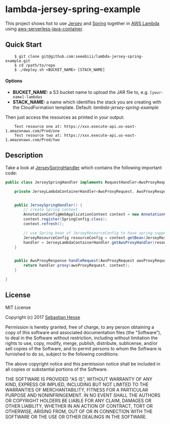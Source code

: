 # lambda-jersey-spring-example

This project shows hot to use [Jersey](https://jersey.github.io/) and [Spring](https://spring.io/) together in
[AWS Lambda](https://aws.amazon.com/lambda/) using [aws-serverless-java-container](https://github.com/awslabs/aws-serverless-java-container).


## Quick Start

```
    $ git clone git@github.com:seeebiii/lambda-jersey-spring-example.git
    $ cd /path/to/repo
    $ ./deploy.sh <BUCKET_NAME> [STACK_NAME]
```

#### Options
- **BUCKET_NAME:** a S3 bucket name to upload the JAR file to, e.g. `[your-name]-lambdas`
- **STACK_NAME:** a name which identifies the stack you are creating with the CloudFormation template. Default: *lambda-jersey-spring-example*

Then just access the resources as printed in your output:

```
    Test resource one at: https://xxx.execute-api.us-east-1.amazonaws.com/Prod/one
    Test resource two at: https://xxx.execute-api.us-east-1.amazonaws.com/Prod/two
```


## Description
Take a look at [JerseySpringHandler](src/main/java/de/sebastianhesse/aws/examples/JerseySpringHandler.java) which contains the following important code:
```java
public class JerseySpringHandler implements RequestHandler<AwsProxyRequest, AwsProxyResponse> {

    private JerseyLambdaContainerHandler<AwsProxyRequest, AwsProxyResponse> handler;


    public JerseySpringHandler() {
        // create Spring context
        AnnotationConfigWebApplicationContext context = new AnnotationConfigWebApplicationContext();
        context.register(SpringConfig.class);
        context.refresh();

        // use Spring bean of JerseyResourceConfig to have spring supported resources
        JerseyResourceConfig resourceConfig = context.getBean(JerseyResourceConfig.class);
        handler = JerseyLambdaContainerHandler.getAwsProxyHandler(resourceConfig);
    }


    public AwsProxyResponse handleRequest(AwsProxyRequest awsProxyRequest, Context context) {
        return handler.proxy(awsProxyRequest, context);
    }

}
```


## License

MIT License

Copyright (c) 2017 [Sebastian Hesse](https://www.sebastianhesse.de)

Permission is hereby granted, free of charge, to any person obtaining a copy
of this software and associated documentation files (the "Software"), to deal
in the Software without restriction, including without limitation the rights
to use, copy, modify, merge, publish, distribute, sublicense, and/or sell
copies of the Software, and to permit persons to whom the Software is
furnished to do so, subject to the following conditions:

The above copyright notice and this permission notice shall be included in all
copies or substantial portions of the Software.

THE SOFTWARE IS PROVIDED "AS IS", WITHOUT WARRANTY OF ANY KIND, EXPRESS OR
IMPLIED, INCLUDING BUT NOT LIMITED TO THE WARRANTIES OF MERCHANTABILITY,
FITNESS FOR A PARTICULAR PURPOSE AND NONINFRINGEMENT. IN NO EVENT SHALL THE
AUTHORS OR COPYRIGHT HOLDERS BE LIABLE FOR ANY CLAIM, DAMAGES OR OTHER
LIABILITY, WHETHER IN AN ACTION OF CONTRACT, TORT OR OTHERWISE, ARISING FROM,
OUT OF OR IN CONNECTION WITH THE SOFTWARE OR THE USE OR OTHER DEALINGS IN THE
SOFTWARE.